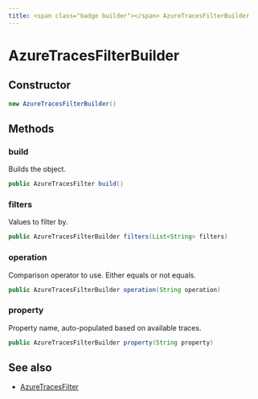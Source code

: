 ```yaml
---
title: <span class="badge builder"></span> AzureTracesFilterBuilder
---
```

# <span class="badge builder"></span> AzureTracesFilterBuilder

## Constructor

```java
new AzureTracesFilterBuilder()
```
## Methods

### <span class="badge object-method"></span> build

Builds the object.

```java
public AzureTracesFilter build()
```

### <span class="badge object-method"></span> filters

Values to filter by.

```java
public AzureTracesFilterBuilder filters(List<String> filters)
```

### <span class="badge object-method"></span> operation

Comparison operator to use. Either equals or not equals.

```java
public AzureTracesFilterBuilder operation(String operation)
```

### <span class="badge object-method"></span> property

Property name, auto-populated based on available traces.

```java
public AzureTracesFilterBuilder property(String property)
```

## See also

 * <span class="badge object-type-class"></span> [AzureTracesFilter](./object-AzureTracesFilter.md)
